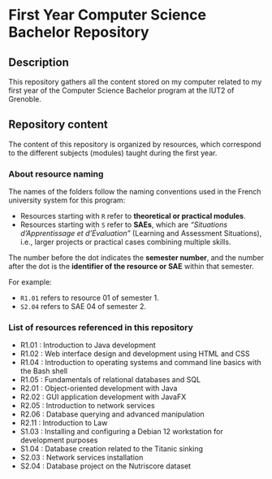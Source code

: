 # First Year Computer Science Bachelor Repository

## Description
This repository gathers all the content stored on my computer related to my first year of the Computer Science Bachelor program at the IUT2 of Grenoble.

## Repository content
The content of this repository is organized by resources, which correspond to the different subjects (modules) taught during the first year.

### About resource naming

The names of the folders follow the naming conventions used in the French university system for this program:

- Resources starting with `R` refer to **theoretical or practical modules**.
- Resources starting with `S` refer to **SAEs**, which are *“Situations d’Apprentissage et d’Évaluation”* (Learning and Assessment Situations), i.e., larger projects or practical cases combining multiple skills.

The number before the dot indicates the **semester number**, and the number after the dot is the **identifier of the resource or SAE** within that semester.

For example:
- `R1.01` refers to resource 01 of semester 1.
- `S2.04` refers to SAE 04 of semester 2.

### List of resources referenced in this repository

- R1.01 : Introduction to Java development  
- R1.02 : Web interface design and development using HTML and CSS  
- R1.04 : Introduction to operating systems and command line basics with the Bash shell  
- R1.05 : Fundamentals of relational databases and SQL  
- R2.01 : Object-oriented development with Java  
- R2.02 : GUI application development with JavaFX
- R2.05 : Introduction to network services  
- R2.06 : Database querying and advanced manipulation  
- R2.11 : Introduction to Law  
- S1.03 : Installing and configuring a Debian 12 workstation for development purposes  
- S1.04 : Database creation related to the Titanic sinking  
- S2.03 : Network services installation  
- S2.04 : Database project on the Nutriscore dataset
